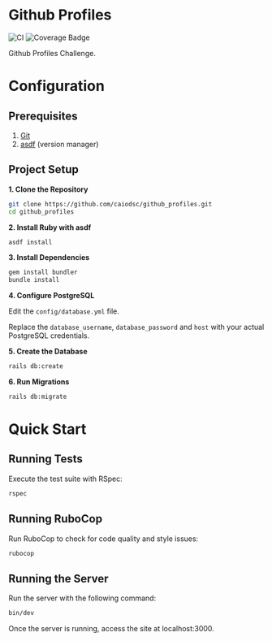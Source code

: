 # Github Profiles

![CI](https://github.com/caiodsc/github_profiles/actions/workflows/main.yml/badge.svg)
![Coverage Badge](https://img.shields.io/badge/Coverage-100%25-brightgreen)

Github Profiles Challenge.

# Configuration

## Prerequisites

1. [Git](https://git-scm.com/)
2. [asdf](https://asdf-vm.com/) (version manager)

## Project Setup

**1. Clone the Repository**

```bash
git clone https://github.com/caiodsc/github_profiles.git
cd github_profiles
```

**2. Install Ruby with asdf**

```bash
asdf install
```

**3. Install Dependencies**

```bash
gem install bundler
bundle install
```

**4. Configure PostgreSQL**

Edit the `config/database.yml` file.

Replace the `database_username`, `database_password` and `host` with your actual PostgreSQL credentials.

**5. Create the Database**

```bash
rails db:create
```

**6. Run Migrations**

```bash
rails db:migrate
```

# Quick Start

## Running Tests

Execute the test suite with RSpec:

```bash
rspec
```

## Running RuboCop

Run RuboCop to check for code quality and style issues:

```bash
rubocop
```

## Running the Server

Run the server with the following command:

```bash
bin/dev
```

Once the server is running, access the site at localhost:3000.
